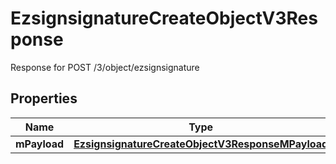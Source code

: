 

# EzsignsignatureCreateObjectV3Response

Response for POST /3/object/ezsignsignature

## Properties

| Name | Type | Description | Notes |
|------------ | ------------- | ------------- | -------------|
|**mPayload** | [**EzsignsignatureCreateObjectV3ResponseMPayload**](EzsignsignatureCreateObjectV3ResponseMPayload.md) |  |  |



